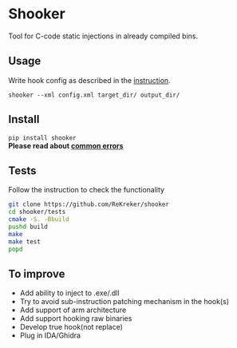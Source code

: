 # Shooker
Tool for C-code static injections in already compiled bins.

## Usage
Write hook config as described in the [instruction](https://github.com/ReKreker/shooker/blob/master/docs/hooks%20xml.md).

```shooker --xml config.xml target_dir/ output_dir/```

## Install
```pip install shooker```<br />
**Please read about [common errors](https://github.com/ReKreker/shooker/blob/master/docs/common%20errors.md)**

## Tests
Follow the instruction to check the functionality
```bash
git clone https://github.com/ReKreker/shooker
cd shooker/tests
cmake -S. -Bbuild
pushd build
make
make test
popd
```

## To improve
- Add ability to inject to .exe/.dll
- Try to avoid sub-instruction patching mechanism in the hook(s)
- Add support of arm architecture
- Add support hooking raw binaries
- Develop true hook(not replace)
- Plug in IDA/Ghidra
